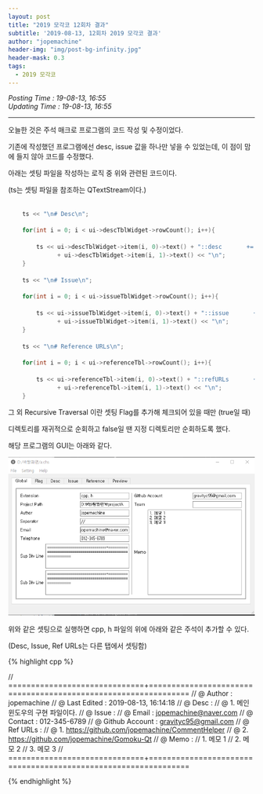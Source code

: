 ```yaml
---
layout: post
title: "2019 모각코 12회차 결과"
subtitle: '2019-08-13, 12회차 2019 모각코 결과'
author: "jopemachine"
header-img: "img/post-bg-infinity.jpg"
header-mask: 0.3
tags:
  - 2019 모각코
---
```


<i>Posting Time : 19-08-13, 16:55</i><br>
<i>Updating Time : 19-08-13, 16:55</i><br>

---

오늘한 것은 주석 매크로 프로그램의 코드 작성 및 수정이었다.

기존에 작성했던 프로그램에선 desc, issue 값을 하나만 넣을 수 있었는데, 이 점이 맘에 들지 않아 코드를 수정했다.

아래는 셋팅 파일을 작성하는 로직 중 위와 관련된 코드이다.

(ts는 셋팅 파일을 참조하는 QTextStream이다.)

~~~cpp

    ts << "\n# Desc\n";

    for(int i = 0; i < ui->descTblWidget->rowCount(); i++){

        ts << ui->descTblWidget->item(i, 0)->text() + "::desc       +=       "
              + ui->descTblWidget->item(i, 1)->text() << "\n";
    }

    ts << "\n# Issue\n";

    for(int i = 0; i < ui->issueTblWidget->rowCount(); i++){

        ts << ui->issueTblWidget->item(i, 0)->text() + "::issue       +=       "
              + ui->issueTblWidget->item(i, 1)->text() << "\n";
    }

    ts << "\n# Reference URLs\n";

    for(int i = 0; i < ui->referenceTbl->rowCount(); i++){

        ts << ui->referenceTbl->item(i, 0)->text() + "::refURLs       +=       "
              + ui->referenceTbl->item(i, 1)->text() << "\n";
    }

~~~

그 외 Recursive Traversal 이란 셋팅 Flag를 추가해 체크되어 있을 때만 (true일 때)

디렉토리를 재귀적으로 순회하고 false일 땐 지정 디렉토리만 순회하도록 했다.

해당 프로그램의 GUI는 아래와 같다.

![](/img/posts/2019-08-13-Mogacko12_Result/ScreenClip.png)

위와 같은 셋팅으로 실행하면 cpp, h 파일의 위에 아래와 같은 주석이 추가할 수 있다.

(Desc, Issue, Ref URLs는 다른 탭에서 셋팅함)

{% highlight cpp %}

// ==============================+===============================================================
// @ Author : jopemachine
// @ Last Edited : 2019-08-13, 16:14:18
// @ Desc : 
// @     1. 메인 윈도우의 구현 파일이다.
// @ Issue : 
// @ Email : jopemachine@naver.com
// @ Contact : 012-345-6789
// @ Github Account : gravityc95@gmail.com
// @ Ref URLs : 
// @     1. https://github.com/jopemachine/CommentHelper
// @     2. https://github.com/jopemachine/Gomoku-Qt
// @ Memo : 
//  1. 메모 1
//  2. 메모 2
//  3. 메모 3
// ==============================+===============================================================

{% endhighlight %}

